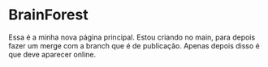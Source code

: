 # BrainForest

Essa é a minha nova página principal. Estou criando no main, para depois fazer um merge com a branch que é de publicação. Apenas depois disso é que deve aparecer online.
